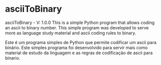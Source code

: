 # asciiToBinary
asciiToBinary - V: 1.0.0
This is a simple Python program that allows coding an ascii to binary number. This simple program was developed to serve more as language study material and ascii coding rules to binary.

Este é um programa simples de Python que permite codificar um ascii para binário. Este simples programa foi desenvolvido para servir mais como material de estudo da linguagem e as regras de codificação de ascii para binario.
